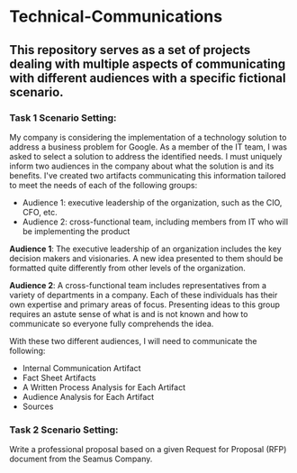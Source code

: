 # Technical-Communications

## This repository serves as a set of projects dealing with multiple aspects of communicating with different audiences with a specific fictional scenario. 

### Task 1 Scenario Setting:
My company is considering the implementation of a technology solution to address a business problem for Google. As a member of the IT team, I was asked to select a solution to address the identified needs. I must uniquely inform two audiences in the company about what the solution is and its benefits. I've created two artifacts communicating this information tailored to meet the needs of each of the following groups:

* Audience 1: executive leadership of the organization, such as the CIO, CFO, etc.
* Audience 2: cross-functional team, including members from IT who will be implementing the product

<b>Audience 1</b>:
The executive leadership of an organization includes the key decision makers and visionaries. A new idea presented to them should be formatted quite differently from other levels of the organization. 

<b>Audience 2</b>:
A cross-functional team includes representatives from a variety of departments in a company. Each of these individuals has their own expertise and primary areas of focus. Presenting ideas to this group requires an astute sense of what is and is not known and how to communicate so everyone fully comprehends the idea. 

With these two different audiences, I will need to communicate the following: 

* Internal Communication Artifact
* Fact Sheet Artifacts
* A Written Process Analysis for Each Artifact 
* Audience Analysis for Each Artifact 
* Sources

### Task 2 Scenario Setting:
Write a professional proposal based on a given Request for Proposal (RFP) document from the Seamus Company. 

